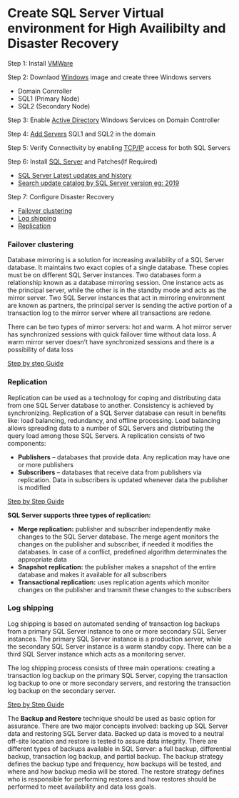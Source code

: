 # Create SQL Server Virtual environment for High Availibilty and Disaster Recovery

Step 1: Install [VMWare](https://www.vmware.com/products/workstation-pro/workstation-pro-evaluation.html)

Step 2: Downlaod [Windows](https://www.microsoft.com/en-us/evalcenter/download-windows-server-2019) image and create three Windows servers 
- Domain Conrroller
- SQL1 (Primary Node)
- SQL2 (Secondary Node)

Step 3: Enable [Active Directory](https://learn.microsoft.com/en-us/windows-server/identity/ad-ds/deploy/install-active-directory-domain-services--level-100-) Windows Services on Domain Controller

Step 4: [Add Servers](https://learn.microsoft.com/en-us/windows-server/identity/ad-fs/deployment/join-a-computer-to-a-domain) SQL1 and SQL2 in the domain

Step 5: Verify Connectivity by enabling [TCP/IP](https://learn.microsoft.com/en-us/sql/database-engine/configure-windows/configure-a-windows-firewall-for-database-engine-access?view=sql-server-ver16) access for both SQL Servers

Step 6: Install [SQL Server](https://www.microsoft.com/en-us/evalcenter/evaluate-sql-server-2019) and Patches(If Required)
- [SQL Server Latest updates and history](https://learn.microsoft.com/en-us/troubleshoot/sql/releases/download-and-install-latest-updates)
- [Search update catalog by SQL Server version eg: 2019](https://www.catalog.update.microsoft.com/Search.aspx?q=Microsoft%20SQL%20Server%202019)

Step 7: Configure Disaster Recovery 
- [Failover clustering](https://learn.microsoft.com/en-us/sql/sql-server/failover-clusters/windows/always-on-failover-cluster-instances-sql-server?view=sql-server-ver16)
- [Log shipping](https://learn.microsoft.com/en-us/sql/database-engine/log-shipping/about-log-shipping-sql-server?view=sql-server-ver16)
- [Replication](https://learn.microsoft.com/en-us/sql/relational-databases/replication/sql-server-replication?view=sql-server-ver16)

### Failover clustering

Database mirroring is a solution for increasing availability of a SQL Server database. It maintains two exact copies of a single database. These copies must be on different SQL Server instances. Two databases form a relationship known as a database mirroring session. One instance acts as the principal server, while the other is in the standby mode and acts as the mirror server. Two SQL Server instances that act in mirroring environment are known as partners, the principal server is sending the active portion of a transaction log to the mirror server where all transactions are redone.

There can be two types of mirror servers: hot and warm. A hot mirror server has synchronized sessions with quick failover time without data loss. A warm mirror server doesn’t have synchronized sessions and there is a possibility of data loss

[Step by step Guide](https://www.mssqltips.com/sqlservertip/6539/stepbystep-installation-of-sql-server-2019-on-a-windows-server-2019-failover-cluster-part-1/)


### Replication

Replication can be used as a technology for coping and distributing data from one SQL Server database to another. Consistency is achieved by synchronizing. Replication of a SQL Server database can result in benefits like: load balancing, redundancy, and offline processing. Load balancing allows spreading data to a number of SQL Servers and distributing the query load among those SQL Servers. A replication consists of two components:

- **Publishers** – databases that provide data. Any replication may have one or more publishers
- **Subscribers** – databases that receive data from publishers via replication. Data in subscribers is updated whenever data the publisher is modified

[Step by Step Guide](https://www.sqlshack.com/sql-replication-basic-setup-and-configuration/)

**SQL Server supports three types of replication:**

- **Merge replication:** publisher and subscriber independently make changes to the SQL Server database. The merge agent monitors the changes on the publisher and subscriber, if needed it modifies the databases. In case of a conflict, predefined algorithm determinates the appropriate data
- **Snapshot replication:** the publisher makes a snapshot of the entire database and makes it available for all subscribers
- **Transactional replication:** uses replication agents which monitor changes on the publisher and transmit these changes to the subscribers

### Log shipping

Log shipping is based on automated sending of transaction log backups from a primary SQL Server instance to one or more secondary SQL Server instances. 
The primary SQL Server instance is a production server, while the secondary SQL Server instance is a warm standby copy. There can be a third SQL Server instance which acts as a monitoring server. 

The log shipping process consists of three main operations: creating a transaction log backup on the primary SQL Server, copying the transaction log backup to one or more secondary servers, and restoring the transaction log backup on the secondary server.

[Step by Step Guide](https://www.sqlshack.com/how-to-configure-sql-server-log-shipping/)

The **Backup and Restore** technique should be used as basic option for assurance. There are two major concepts involved: backing up SQL Server data and restoring SQL Server data. Backed up data is moved to a neutral off-site location and restore is tested to assure data integrity. There are different types of backups available in SQL Server: a full backup, differential backup, transaction log backup, and partial backup. The backup strategy defines the backup type and frequency, how backups will be tested, and where and how backup media will be stored. The restore strategy defines who is responsible for performing restores and how restores should be performed to meet availability and data loss goals.

